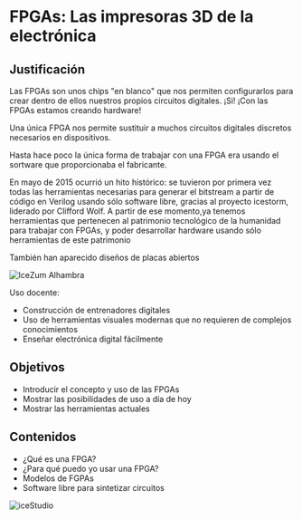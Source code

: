 # FPGAs: Las impresoras 3D de la electrónica

## Justificación

Las FPGAs son unos chips "en blanco" que nos permiten configurarlos para crear dentro de ellos nuestros propios circuitos digitales. ¡Si! ¡Con las FPGAs estamos creando hardware!

Una única FPGA nos permite sustituir a muchos circuitos digitales discretos necesarios en dispositivos.

Hasta hace poco la única forma de trabajar con una FPGA era usando el sortware que proporcionaba el fabricante.

En mayo de 2015 ocurrió un hito histórico: se tuvieron por primera vez todas las herramientas necesarias para generar el bitstream a partir de código en Verilog usando sólo software libre, gracias al proyecto icestorm, liderado por Clifford Wolf. A partir de ese momento,ya tenemos herramientas que pertenecen al patrimonio tecnológico de la humanidad para trabajar con FPGAs, y poder desarrollar hardware usando sólo herramientas de este patrimonio

También han aparecido diseños de placas abiertos

![IceZum Alhambra](https://github.com/FPGAwars/icezum/raw/master/wiki/V1.1-RC1/icezum-alhambra-v1.1.jpg)

Uso docente:

* Construcción de entrenadores digitales
* Uso de herramientas visuales modernas que no requieren de complejos conocimientos
* Enseñar electrónica digital fácilmente

## Objetivos

* Introducir el concepto y uso de las FPGAs
* Mostrar las posibilidades de uso a día de hoy
* Mostrar las herramientas actuales

## Contenidos

* ¿Qué es una FPGA?
* ¿Para qué puedo yo usar una FPGA?
* Modelos de FGPAs
* Software libre para sintetizar circuitos

![iceStudio](https://github.com/FPGAwars/icestudio/raw/develop/doc/images/icestudio-0.2-project.png?raw=true)
